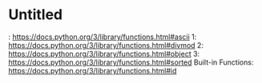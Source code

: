 # Untitled

: https://docs.python.org/3/library/functions.html#ascii 1: https://docs.python.org/3/library/functions.html#divmod 2: https://docs.python.org/3/library/functions.html#object 3: https://docs.python.org/3/library/functions.html#sorted Built-in Functions: https://docs.python.org/3/library/functions.html#id
